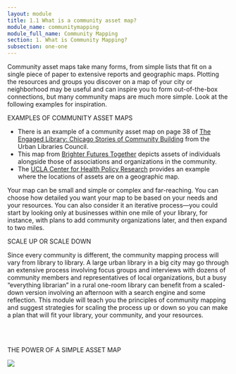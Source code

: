 ```yaml
---
layout: module
title: 1.1 What is a community asset map?
module_name: communitymapping
module_full_name: Community Mapping
section: 1. What is Community Mapping?
subsection: one-one
---
```


Community asset maps take many forms, from simple lists that fit on a single piece of paper to extensive reports and geographic maps. Plotting the resources and groups you discover on a map of your city or neighborhood may be useful and can inspire you to form out-of-the-box connections, but many community maps are much more simple. Look at the following examples for inspiration.

<div class="case_study_box">
  <p class="box-title">EXAMPLES OF COMMUNITY ASSET MAPS</p>
  <ul>
  <li>There is an example of a community asset map on page 38 of <a href="https://resources.depaul.edu/abcd-institute/publications/publications-by-topic/Documents/ULCReport.pdf#page=40" target="_blank">The Engaged Library: Chicago Stories of Community Building</a> from the Urban Libraries Council.</li>
  <li>This map from <a href="http://www.brighterfuturestogether.co.uk/wp-content/uploads/2012/02/assets-diagram-2-large.jpg target="_blank"">Brighter Futures Together</a> depicts assets of individuals alongside those of associations and organizations in the community.</li>
  <li>The <a href="http://healthpolicy.ucla.edu/programs/health-data/trainings/Documents/tw_cba20.pdf#page=8" target="_blank">UCLA Center for Health Policy Research</a> provides an example where the locations of assets are on a geographic map.</li>
 </ul>
 </div>

Your map can be small and simple or complex and far-reaching. You can choose how detailed you want your map to be based on your needs and your resources. You can also consider it an iterative process—you could start by looking only at businesses within one mile of your library, for instance, with plans to add community organizations later, and then expand to two miles.
<br>
<div class="extra">
<p class="box-title">SCALE UP OR SCALE DOWN</p>
<p>Since every community is different, the community mapping process will vary from library to library. A large urban library in a big city may go through an extensive process involving focus groups and interviews with dozens of community members and representatives of local organizations, but a busy “everything librarian” in a rural one-room library can benefit from a scaled-down version involving an afternoon with a search engine and some reflection. This module will teach you the principles of community mapping and suggest strategies for scaling the process up or down so you can make a plan that will fit your library, your community, and your resources.</p>
</div>
<br>
<br>

<div class="explanatory">
  <p><span class="box-title">THE POWER OF A SIMPLE ASSET MAP</span></p>
<span><a href="https://youtu.be/hX4pNY1S338" target="_blank"><img src="https://img.youtube.com/vi/hX4pNY1S338/0.jpg"></a> </span>
</div>
